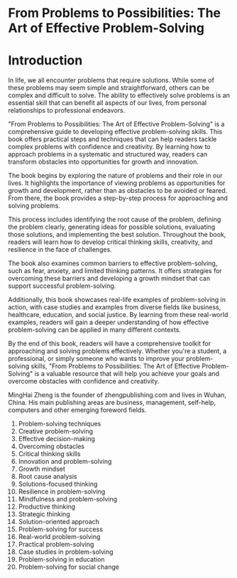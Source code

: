 # From Problems to Possibilities: The Art of Effective Problem-Solving

# Introduction

In life, we all encounter problems that require solutions. While some of these problems may seem simple and straightforward, others can be complex and difficult to solve. The ability to effectively solve problems is an essential skill that can benefit all aspects of our lives, from personal relationships to professional endeavors.

"From Problems to Possibilities: The Art of Effective Problem-Solving" is a comprehensive guide to developing effective problem-solving skills. This book offers practical steps and techniques that can help readers tackle complex problems with confidence and creativity. By learning how to approach problems in a systematic and structured way, readers can transform obstacles into opportunities for growth and innovation.

The book begins by exploring the nature of problems and their role in our lives. It highlights the importance of viewing problems as opportunities for growth and development, rather than as obstacles to be avoided or feared. From there, the book provides a step-by-step process for approaching and solving problems.

This process includes identifying the root cause of the problem, defining the problem clearly, generating ideas for possible solutions, evaluating those solutions, and implementing the best solution. Throughout the book, readers will learn how to develop critical thinking skills, creativity, and resilience in the face of challenges.

The book also examines common barriers to effective problem-solving, such as fear, anxiety, and limited thinking patterns. It offers strategies for overcoming these barriers and developing a growth mindset that can support successful problem-solving.

Additionally, this book showcases real-life examples of problem-solving in action, with case studies and examples from diverse fields like business, healthcare, education, and social justice. By learning from these real-world examples, readers will gain a deeper understanding of how effective problem-solving can be applied in many different contexts.

By the end of this book, readers will have a comprehensive toolkit for approaching and solving problems effectively. Whether you're a student, a professional, or simply someone who wants to improve your problem-solving skills, "From Problems to Possibilities: The Art of Effective Problem-Solving" is a valuable resource that will help you achieve your goals and overcome obstacles with confidence and creativity.

MingHai Zheng is the founder of zhengpublishing.com and lives in Wuhan, China. His main publishing areas are business, management, self-help, computers and other emerging foreword fields.


1. Problem-solving techniques
2. Creative problem-solving
3. Effective decision-making
4. Overcoming obstacles
5. Critical thinking skills
6. Innovation and problem-solving
7. Growth mindset
8. Root cause analysis
9. Solutions-focused thinking
10. Resilience in problem-solving
11. Mindfulness and problem-solving
12. Productive thinking
13. Strategic thinking
14. Solution-oriented approach
15. Problem-solving for success
16. Real-world problem-solving
17. Practical problem-solving
18. Case studies in problem-solving
19. Problem-solving in education
20. Problem-solving for social change
